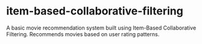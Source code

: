 # item-based-collaborative-filtering
A basic movie recommendation system built using Item-Based Collaborative Filtering. Recommends movies based on user rating patterns.
